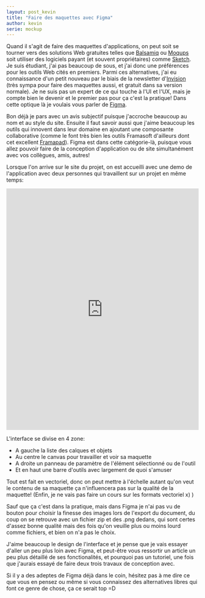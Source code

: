 ```yaml
---
layout: post_kevin
title: "Faire des maquettes avec Figma"
author: kevin
serie: mockup
---
```


Quand il s'agit de faire des maquettes d'applications, on peut soit se tourner vers des solutions Web gratuites telles que [Balsamiq](https://balsamiq.com/) ou [Moqups](https://moqups.com/) soit utiliser des logiciels payant (et souvent propriétaires) comme [Sketch](https://www.sketchapp.com/). Je suis étudiant, j'ai pas beaucoup de sous, et j'ai donc une préférences pour les outils Web cités en premiers. Parmi ces alternatives, j'ai eu connaissance d'un petit nouveau par le biais de la newsletter d'[Invision](https://www.invisionapp.com/) (très sympa pour faire des maquettes aussi, et gratuit dans sa version normale). Je ne suis pas un expert de ce qui touche à l'UI et l'UX, mais je compte bien le devenir et le premier pas pour ça c'est la pratique! Dans cette optique là je voulais vous parler de [Figma](https://www.figma.com).

<!--break-->

Bon déjà je pars avec un avis subjectif puisque j'accroche beaucoup au nom et au style du site. Ensuite il faut savoir aussi que j'aime beaucoup les outils qui innovent dans leur domaine en ajoutant une composante collaborative (comme le font très bien les outils Framasoft d'ailleurs dont cet excellent [Framapad](https://framapad.org/)). Figma est dans cette catégorie-là, puisque vous allez pouvoir faire de la conception d'application ou de site simultanément avec vos collègues, amis, autres!

Lorsque l'on arrive sur le site du projet, on est accueilli avec une demo de l'application avec deux personnes qui travaillent sur un projet en même temps:

<div style="height:634px;" >
<iframe style="border:none; width:100%; height:100%;" src="https://player.vimeo.com/video/184067080?background=1"></iframe>
</div>

L'interface se divise en 4 zone:

* A gauche la liste des calques et objets 
* Au centre le canvas pour travailler et voir sa maquette
* A droite un panneau de paramètre de l'élément sélectionné ou de l'outil
* Et en haut une barre d'outils avec largement de quoi s'amuser

Tout est fait en vectoriel, donc on peut mettre à l'échelle autant qu'on veut le contenu de sa maquette ça n'influencera pas sur la qualité de la maquette! (Enfin, je ne vais pas faire un cours sur les formats vectoriel x) )

Sauf que ça c'est dans la pratique, mais dans Figma je n'ai pas vu de bouton pour choisir la finesse des images lors de l'export du document, du coup on se retrouve avec un fichier zip et des .png dedans, qui sont certes d'assez bonne qualité mais des fois qu'on veuille plus ou moins lourd comme fichiers, et bien on n'a pas le choix.

J'aime beaucoup le design de l'interface et je pense que je vais essayer d'aller un peu plus loin avec Figma, et peut-être vous ressortir un article un peu plus détaillé de ses fonctionalités, et pourquoi pas un tutoriel, une fois que j'aurais essayé de faire deux trois travaux de conception avec.

Si il y a des adeptes de Figma déjà dans le coin, hésitez pas à me dire ce que vous en pensez ou même si vous connaissez des alternatives libres qui font ce genre de chose, ça ce serait top =D
